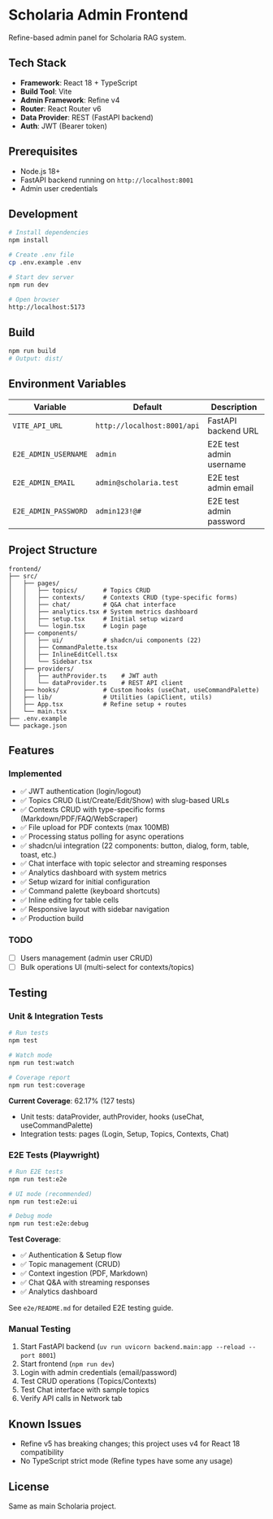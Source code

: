 # Scholaria Admin Frontend

Refine-based admin panel for Scholaria RAG system.

## Tech Stack

- **Framework**: React 18 + TypeScript
- **Build Tool**: Vite
- **Admin Framework**: Refine v4
- **Router**: React Router v6
- **Data Provider**: REST (FastAPI backend)
- **Auth**: JWT (Bearer token)

## Prerequisites

- Node.js 18+
- FastAPI backend running on `http://localhost:8001`
- Admin user credentials

## Development

```bash
# Install dependencies
npm install

# Create .env file
cp .env.example .env

# Start dev server
npm run dev

# Open browser
http://localhost:5173
```

## Build

```bash
npm run build
# Output: dist/
```

## Environment Variables

| Variable | Default | Description |
|----------|---------|-------------|
| `VITE_API_URL` | `http://localhost:8001/api` | FastAPI backend URL |
| `E2E_ADMIN_USERNAME` | `admin` | E2E test admin username |
| `E2E_ADMIN_EMAIL` | `admin@scholaria.test` | E2E test admin email |
| `E2E_ADMIN_PASSWORD` | `admin123!@#` | E2E test admin password |

## Project Structure

```
frontend/
├── src/
│   ├── pages/
│   │   ├── topics/       # Topics CRUD
│   │   ├── contexts/     # Contexts CRUD (type-specific forms)
│   │   ├── chat/         # Q&A chat interface
│   │   ├── analytics.tsx # System metrics dashboard
│   │   ├── setup.tsx     # Initial setup wizard
│   │   └── login.tsx     # Login page
│   ├── components/
│   │   ├── ui/           # shadcn/ui components (22)
│   │   ├── CommandPalette.tsx
│   │   ├── InlineEditCell.tsx
│   │   └── Sidebar.tsx
│   ├── providers/
│   │   ├── authProvider.ts    # JWT auth
│   │   └── dataProvider.ts    # REST API client
│   ├── hooks/            # Custom hooks (useChat, useCommandPalette)
│   ├── lib/              # Utilities (apiClient, utils)
│   ├── App.tsx           # Refine setup + routes
│   └── main.tsx
├── .env.example
└── package.json
```

## Features

### Implemented
- ✅ JWT authentication (login/logout)
- ✅ Topics CRUD (List/Create/Edit/Show) with slug-based URLs
- ✅ Contexts CRUD with type-specific forms (Markdown/PDF/FAQ/WebScraper)
- ✅ File upload for PDF contexts (max 100MB)
- ✅ Processing status polling for async operations
- ✅ shadcn/ui integration (22 components: button, dialog, form, table, toast, etc.)
- ✅ Chat interface with topic selector and streaming responses
- ✅ Analytics dashboard with system metrics
- ✅ Setup wizard for initial configuration
- ✅ Command palette (keyboard shortcuts)
- ✅ Inline editing for table cells
- ✅ Responsive layout with sidebar navigation
- ✅ Production build

### TODO
- [ ] Users management (admin user CRUD)
- [ ] Bulk operations UI (multi-select for contexts/topics)

## Testing

### Unit & Integration Tests

```bash
# Run tests
npm test

# Watch mode
npm run test:watch

# Coverage report
npm run test:coverage
```

**Current Coverage**: 62.17% (127 tests)
- Unit tests: dataProvider, authProvider, hooks (useChat, useCommandPalette)
- Integration tests: pages (Login, Setup, Topics, Contexts, Chat)

### E2E Tests (Playwright)

```bash
# Run E2E tests
npm run test:e2e

# UI mode (recommended)
npm run test:e2e:ui

# Debug mode
npm run test:e2e:debug
```

**Test Coverage**:
- ✅ Authentication & Setup flow
- ✅ Topic management (CRUD)
- ✅ Context ingestion (PDF, Markdown)
- ✅ Chat Q&A with streaming responses
- ✅ Analytics dashboard

See `e2e/README.md` for detailed E2E testing guide.

### Manual Testing

1. Start FastAPI backend (`uv run uvicorn backend.main:app --reload --port 8001`)
2. Start frontend (`npm run dev`)
3. Login with admin credentials (email/password)
4. Test CRUD operations (Topics/Contexts)
5. Test Chat interface with sample topics
6. Verify API calls in Network tab

## Known Issues

- Refine v5 has breaking changes; this project uses v4 for React 18 compatibility
- No TypeScript strict mode (Refine types have some any usage)

## License

Same as main Scholaria project.
